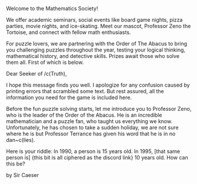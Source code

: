 Welcome to the Mathematics Society! 

We offer academic seminars, social events like board game nights, pizza parties, movie nights, and ice-skating. Meet our mascot, Professor Zeno the Tortoise, and connect with fellow math enthusiasts.

For puzzle lovers, we are partnering with the Order of The Abacus to bring you challenging puzzles throughout the year, testing your logical thinking, mathematical history, and detective skills. Prizes await those who solve them all. First of which is below.

Dear Seeker of /c(Truth),

I hope this message finds you well. I apologize for any confusion caused by printing errors that scrambled some text. But rest assured, all the information you need for the game is included here.

Before the fun puzzle solving starts, let me introduce you to Professor Zeno, who is the leader of the Order of the Abacus. He is an incredible mathematician and a puzzle fan, who taught us everything we know. Unfortunately, he has chosen to take a sudden holiday, we are not sure where he is but Professor Terrance has given his word that he is in no dan~c(lies).

Here is your riddle:
In 1990, a person is 15 years old. In 1995, [that same person is] {this bit is all ciphered as the discord link}  10 years old. How can this be?

by Sir Caeser